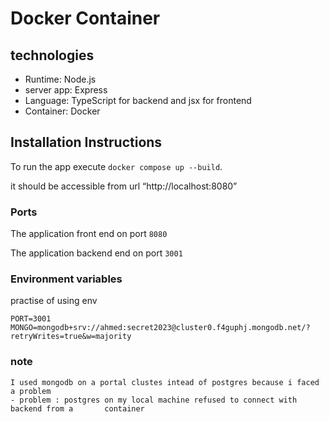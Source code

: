 # Docker Container

## technologies

- Runtime: Node.js
- server app: Express
- Language: TypeScript for backend and jsx for frontend
- Container: Docker

## Installation Instructions

To run the app execute `docker compose up --build`.

it should be accessible from url “http://localhost:8080”

### Ports

The application front end on port `8080`

The application backend end on port `3001`

### Environment variables

practise of using env

```
PORT=3001
MONGO=mongodb+srv://ahmed:secret2023@cluster0.f4guphj.mongodb.net/?retryWrites=true&w=majority
```

### note

```
I used mongodb on a portal clustes intead of postgres because i faced a problem
- problem : postgres on my local machine refused to connect with backend from a       container
```
